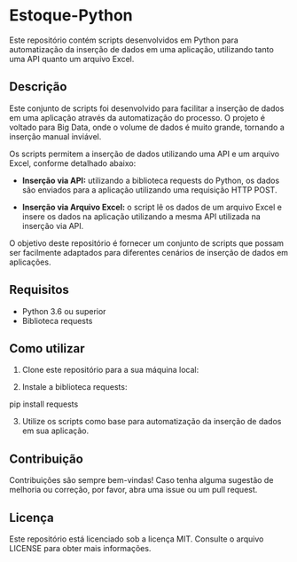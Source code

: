 # Estoque-Python

Este repositório contém scripts desenvolvidos em Python para automatização da inserção de dados em uma aplicação, utilizando tanto uma API quanto um arquivo Excel.

## Descrição

Este conjunto de scripts foi desenvolvido para facilitar a inserção de dados em uma aplicação através da automatização do processo. O projeto é voltado para Big Data, onde o volume de dados é muito grande, tornando a inserção manual inviável. 

Os scripts permitem a inserção de dados utilizando uma API e um arquivo Excel, conforme detalhado abaixo:

- **Inserção via API:** utilizando a biblioteca requests do Python, os dados são enviados para a aplicação utilizando uma requisição HTTP POST.

- **Inserção via Arquivo Excel:** o script lê os dados de um arquivo Excel e insere os dados na aplicação utilizando a mesma API utilizada na inserção via API.

O objetivo deste repositório é fornecer um conjunto de scripts que possam ser facilmente adaptados para diferentes cenários de inserção de dados em aplicações.

## Requisitos

- Python 3.6 ou superior
- Biblioteca requests

## Como utilizar

1. Clone este repositório para a sua máquina local:

2. Instale a biblioteca requests:

pip install requests

3. Utilize os scripts como base para automatização da inserção de dados em sua aplicação.

## Contribuição

Contribuições são sempre bem-vindas! Caso tenha alguma sugestão de melhoria ou correção, por favor, abra uma issue ou um pull request.

## Licença

Este repositório está licenciado sob a licença MIT. Consulte o arquivo LICENSE para obter mais informações.
